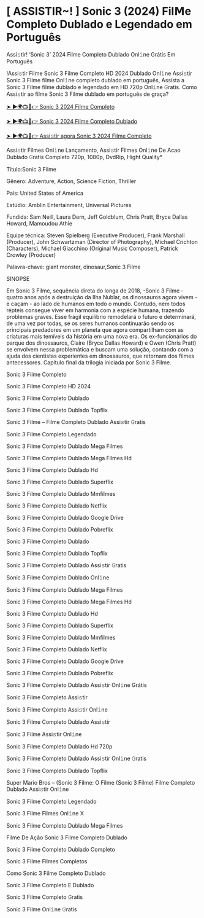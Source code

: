 # [ ASSISTIR~! ] Sonic 3 (2024) Fil𝗠e Completo Dublado e Legendado em Português
Assi𝚜tir! ‘Sonic 3’ 2024 Filme Completo Dublado Onl𝚒ne Grátis Em Português

!Assi𝚜tir Filme Sonic 3 Filme Completo HD 2024 Dublado Onl𝚒ne Assi𝚜tir Sonic 3 Filme filme Onl𝚒ne completo dublado em português, Assista a Sonic 3 Filme filme dublado e legendado em HD 720p Onl𝚒ne 𝙶ratis. Como Assi𝚜tir ao filme Sonic 3 Filme dublado em português de graça?

[➤ ►🌍📺📱👉 Sonic 3 2024 Filme Completo](https://t.co/Eqh9o4QZCE)

[➤ ►🌍📺📱👉 Sonic 3 2024 Filme Completo Dublado](https://t.co/Eqh9o4QZCE)

[➤ ►🌍📺📱👉 Assi𝚜tir agora Sonic 3 2024 Filme Completo](https://t.co/Eqh9o4QZCE)

Assi𝚜tir Filmes Onl𝚒ne Lançamento, Assi𝚜tir Filmes Onl𝚒ne De Acao Dublado 𝙶ratis Completo 720p, 1080p, DvdRip, Hight Quality*



Título:Sonic 3 Filme



Gênero: Adventure, Action, Science Fiction, Thriller



País: United States of America



Estúdio: Amblin Entertainment, Universal Pictures



Fundida: Sam Neill, Laura Dern, Jeff Goldblum, Chris Pratt, Bryce Dallas Howard, Mamoudou Athie



Equipe técnica: Steven Spielberg (Executive Producer), Frank Marshall (Producer), John Schwartzman (Director of Photography), Michael Crichton (Characters), Michael Giacchino (Original Music Composer), Patrick Crowley (Producer)



Palavra-chave: giant monster, dinosaur,Sonic 3 Filme



SINOPSE



Em Sonic 3 Filme, sequência direta do longa de 2018, -Sonic 3 Filme - quatro anos após a destruição da Ilha Nublar, os dinossauros agora vivem - e caçam - ao lado de humanos em todo o mundo. Contudo, nem todos répteis consegue viver em harmonia com a espécie humana, trazendo problemas graves. Esse frágil equilíbrio remodelará o futuro e determinará, de uma vez por todas, se os seres humanos continuarão sendo os principais predadores em um planeta que agora compartilham com as criaturas mais temíveis da história em uma nova era. Os ex-funcionários do parque dos dinossauros, Claire (Bryce Dallas Howard) e Owen (Chris Pratt) se envolvem nessa problemática e buscam uma solução, contando com a ajuda dos cientistas experientes em dinossauros, que retornam dos filmes antecessores. Capítulo final da trilogia iniciada por Sonic 3 Filme.



Sonic 3 Filme Completo



Sonic 3 Filme Completo HD 2024



Sonic 3 Filme Completo Dublado



Sonic 3 Filme Completo Dublado Topflix



Sonic 3 Filme – Filme Completo Dublado Assi𝚜tir 𝙶ratis



Sonic 3 Filme Completo Legendado



Sonic 3 Filme Completo Dublado Mega Filmes



Sonic 3 Filme Completo Dublado Mega Filmes Hd



Sonic 3 Filme Completo Dublado Hd



Sonic 3 Filme Completo Dublado Superflix



Sonic 3 Filme Completo Dublado Mmfilmes



Sonic 3 Filme Completo Dublado Netflix



Sonic 3 Filme Completo Dublado Google Drive



Sonic 3 Filme Completo Dublado Pobreflix



Sonic 3 Filme Completo Dublado



Sonic 3 Filme Completo Dublado Topflix



Sonic 3 Filme Completo Dublado Assi𝚜tir 𝙶ratis



Sonic 3 Filme Completo Dublado Onl𝚒ne



Sonic 3 Filme Completo Dublado Mega Filmes



Sonic 3 Filme Completo Dublado Mega Filmes Hd



Sonic 3 Filme Completo Dublado Hd



Sonic 3 Filme Completo Dublado Superflix



Sonic 3 Filme Completo Dublado Mmfilmes



Sonic 3 Filme Completo Dublado Netflix



Sonic 3 Filme Completo Dublado Google Drive



Sonic 3 Filme Completo Dublado Pobreflix



Sonic 3 Filme Completo Dublado Assi𝚜tir Onl𝚒ne Grátis



Sonic 3 Filme Completo Assi𝚜tir



Sonic 3 Filme Completo Assi𝚜tir Onl𝚒ne



Sonic 3 Filme Completo Dublado Assi𝚜tir



Sonic 3 Filme Assi𝚜tir Onl𝚒ne



Sonic 3 Filme Completo Dublado Hd 720p



Sonic 3 Filme Completo Dublado Assi𝚜tir Onl𝚒ne 𝙶ratis



Sonic 3 Filme Completo Dublado Topflix



Super Mario Bros – (Sonic 3 Filme: O Filme (Sonic 3 Filme) Filme Completo Dublado Assi𝚜tir Onl𝚒ne



Sonic 3 Filme Completo Legendado



Sonic 3 Filme Filmes Onl𝚒ne X



Sonic 3 Filme Completo Dublado Mega Filmes



Filme De Ação Sonic 3 Filme Completo Dublado



Sonic 3 Filme Completo Dublado Completo



Sonic 3 Filme Filmes Completos



Como Sonic 3 Filme Completo Dublado



Sonic 3 Filme Completo E Dublado



Sonic 3 Filme Completo 𝙶ratis



Sonic 3 Filme Onl𝚒ne 𝙶ratis
